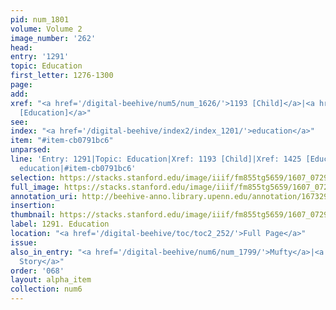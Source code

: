 ```yaml
---
pid: num_1801
volume: Volume 2
image_number: '262'
head:
entry: '1291'
topic: Education
first_letter: 1276-1300
page:
add:
xref: "<a href='/digital-beehive/num5/num_1626/'>1193 [Child]</a>|<a href='/digital-beehive/num6/num_2066/'>1425
  [Education]</a>"
see:
index: "<a href='/digital-beehive/index2/index_1201/'>education</a>"
item: "#item-cb0791bc6"
unparsed:
line: 'Entry: 1291|Topic: Education|Xref: 1193 [Child]|Xref: 1425 [Education]|Index:
  education|#item-cb0791bc6'
selection: https://stacks.stanford.edu/image/iiif/fm855tg5659/1607_0729/838,645,2848,697/full/0/default.jpg
full_image: https://stacks.stanford.edu/image/iiif/fm855tg5659/1607_0729/full/full/0/default.jpg
annotation_uri: http://beehive-anno.library.upenn.edu/annotation/1673296324873
insertion:
thumbnail: https://stacks.stanford.edu/image/iiif/fm855tg5659/1607_0729/838,645,600,180/250,/0/default.jpg
label: 1291. Education
location: "<a href='/digital-beehive/toc/toc2_252/'>Full Page</a>"
issue:
also_in_entry: "<a href='/digital-beehive/num6/num_1799/'>Mufty</a>|<a href='/digital-beehive/num6/num_1800/'>True
  Story</a>"
order: '068'
layout: alpha_item
collection: num6
---
```

